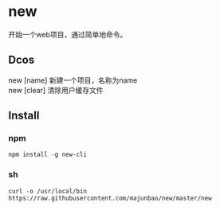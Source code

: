 # new

开始一个web项目，通过简单地命令。

## Dcos

new [name]   新建一个项目，名称为name   
new [clear]  清除用户缓存文件

## Install

### npm

```
npm install -g new-cli
```

### sh

```
curl -o /usr/local/bin https://raw.githubusercontent.com/majunbao/new/master/new
```